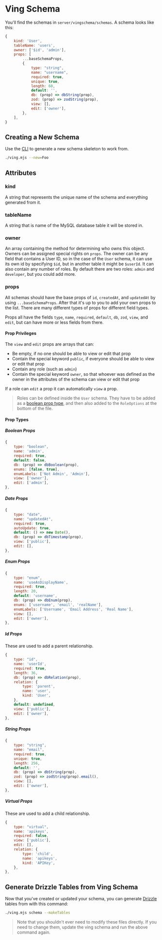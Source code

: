 # Ving Schema
You'll find the schemas in `server/vingschema/schemas`. A schema looks like this:

```js
{
    kind: 'User',
    tableName: 'users',
    owner: ['$id', 'admin'],
    props: [
        ...baseSchemaProps,
        {
            type: "string",
            name: "username",
            required: true,
            unique: true,
            length: 60,
            default: '',
            db: (prop) => dbString(prop),
            zod: (prop) => zodString(prop),
            view: [],
            edit: ['owner'],
        },
    ],
}
```

## Creating a New Schema

Use the [CLI](/ving/cli) to generate a new schema skeleton to work from.

```bash
./ving.mjs --new=Foo
```

## Attributes

### kind
A string that represents the unique name of the schema and everything generated from it. 

### tableName 
A string that is name of the MySQL database table it will be stored in.

### owner
An array containing the method for determining who owns this object. Owners can be assigned special rights on `props`. The owner can be any field that contains a User ID, so in the case of the `User` schema, it can use its own id by specifying `$id`, but in another table it might be `$userId`. It can also contain any number of roles. By default there are two roles: `admin` and `developer`, but you could add more.

### props
All schemas should have the base props of `id`, `createdAt`, and `updatedAt` by using `...baseSchemaProps`. After that it's up to you to add your own props to the list. There are many different types of props for different field types.

Props all have the fields `type`, `name`, `required`, `default`, `db`, `zod`, `view`, and `edit`, but can have more or less fields from there.

#### Prop Privileges

The `view` and `edit` props are arrays that can:

- Be empty, if no one should be able to view or edit that prop
- Contain the special keyword `public`, if everyone should be able to view or edit that prop
- Contain any role (such as `admin`)
- Contain the special keyword `owner`, so that whoever was defined as the owner in the attributes of the schema can view or edit that prop

If a role can `edit` a prop it can automatically `view` a prop.

> Roles can be defined inside the `User` schema. They have to be added as a [boolean prop type](/ving/server/ving-schema#boolean-props), and then also added to the `RoleOptions` at the bottom of the file.

#### Prop Types

##### Boolean Props
```js
{
    type: "boolean",
    name: 'admin',
    required: true,
    default: false,
    db: (prop) => dbBoolean(prop),
    enums: [false, true],
    enumLabels: ['Not Admin', 'Admin'],
    view: ['owner'],
    edit: ['admin'],
},
```

##### Date Props
```js
{
    type: "date",
    name: "updatedAt",
    required: true,
    autoUpdate: true,
    default: () => new Date(),
    db: (prop) => dbTimestamp(prop),
    view: ['public'],
    edit: [],
},
```

##### Enum Props
```js
{
    type: "enum",
    name: 'useAsDisplayName',
    required: true,
    length: 20,
    default: 'username',
    db: (prop) => dbEnum(prop),
    enums: ['username', 'email', 'realName'],
    enumLabels: ['Username', 'Email Address', 'Real Name'],
    view: [],
    edit: ['owner'],
},
```

##### Id Props
These are used to add a parent relationship.
```js
{
    type: "id",
    name: 'userId',
    required: true,
    length: 36,
    db: (prop) => dbRelation(prop),
    relation: {
        type: 'parent',
        name: 'user',
        kind: 'User',
    },
    default: undefined,
    view: ['public'],
    edit: ['owner'],
},
```

##### String Props

```js
{
    type: "string",
    name: "email",
    required: true,
    unique: true,
    length: 256,
    default: '',
    db: (prop) => dbString(prop),
    zod: (prop) => zodString(prop).email(),
    view: [],
    edit: ['owner'],
},

```

##### Virtual Props

These are used to add a child relationship.
```js
{
    type: "virtual",
    name: 'apikeys',
    required: false,
    view: ['public'],
    edit: [],
    relation: {
        type: 'child',
        name: 'apikeys',
        kind: 'APIKey',
    },
},
```

## Generate Drizzle Tables from Ving Schema

Now that you've created or updated your schema, you can generate [Drizzle](/ving/server/drizzle) tables from  with this command:

```bash
./ving.mjs schema --makeTables
```

> Note that you shouldn't ever need to modify these files directly. If you need to change them, update the ving schema and run the above command again.